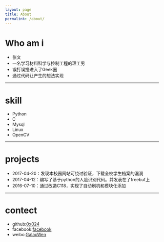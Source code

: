 ```yaml
---
layout: page
title: About
permalink: /about/
---
```

#  Who am i
- 张文
- 一名学习材料科学与控制工程的理工男
- 误打误撞进入了Geek圈
- 通过代码让产生的想法实现

------
# skill
- Python
- C
- Mysql
- Linux
- OpenCV

---
# projects
- 2017-04-20：发现本校园网站可绕过验证，下载全校学生档案的漏洞
- 2017-04-12：编写了基于python的人脸识别代码。并发表在了freebuf上
- 2016-07-10：通过改造C118，实现了自动刷机和模块化添加

---
# contect
* github:[0x024](http://github.com/0x024  "0x024")
* facebook:[facebook](https://www.facebook.com/wenzhang521)
* weibo:[GalaxWen](http://weibo.com/miniwenwen)







